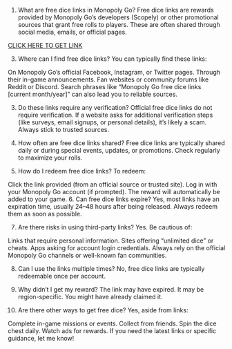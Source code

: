 1. What are free dice links in Monopoly Go?
Free dice links are rewards provided by Monopoly Go’s developers (Scopely) or other promotional sources that grant free rolls to players. These are often shared through social media, emails, or official pages.

<p><a href="https://sites.google.com/view/free-dice-monopoly-go-no-verif/">CLICK HERE TO GET LINK</a></p>

3. Where can I find free dice links?
You can typically find these links:

On Monopoly Go’s official Facebook, Instagram, or Twitter pages.
Through their in-game announcements.
Fan websites or community forums like Reddit or Discord.
Search phrases like “Monopoly Go free dice links [current month/year]” can also lead you to reliable sources.

3. Do these links require any verification?
Official free dice links do not require verification. If a website asks for additional verification steps (like surveys, email signups, or personal details), it’s likely a scam. Always stick to trusted sources.

4. How often are free dice links shared?
Free dice links are typically shared daily or during special events, updates, or promotions. Check regularly to maximize your rolls.

5. How do I redeem free dice links?
To redeem:

Click the link provided (from an official source or trusted site).
Log in with your Monopoly Go account (if prompted).
The reward will automatically be added to your game.
6. Can free dice links expire?
Yes, most links have an expiration time, usually 24–48 hours after being released. Always redeem them as soon as possible.

7. Are there risks in using third-party links?
Yes. Be cautious of:

Links that require personal information.
Sites offering “unlimited dice” or cheats.
Apps asking for account login credentials.
Always rely on the official Monopoly Go channels or well-known fan communities.

8. Can I use the links multiple times?
No, free dice links are typically redeemable once per account.

9. Why didn’t I get my reward?
The link may have expired.
It may be region-specific.
You might have already claimed it.
10. Are there other ways to get free dice?
Yes, aside from links:

Complete in-game missions or events.
Collect from friends.
Spin the dice chest daily.
Watch ads for rewards.
If you need the latest links or specific guidance, let me know!
